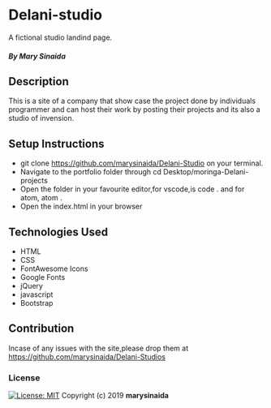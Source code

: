 # Delani-studio
A fictional studio landind page.
##### By Mary Sinaida
## Description
This is a site of a company that show case the project done by individuals programmer and can host their work by posting their projects and its also a studio of invension.
## Setup Instructions
* git clone https://github.com/marysinaida/Delani-Studio on your terminal.
* Navigate to the portfolio folder through cd Desktop/moringa-Delani-projects
* Open the folder in your favourite editor,for vscode,is code . and for atom, atom .
* Open the index.html in your browser
## Technologies Used
* HTML
* CSS
* FontAwesome Icons
* Google Fonts
* jQuery
* javascript
* Bootstrap
## Contribution
Incase of any issues with the site,please drop them at https://github.com/marysinaida/Delani-Studios
### License
[![License: MIT](https://img.shields.io/badge/License-MIT-yellow.svg)](https://opensource.org/licenses/MIT)
Copyright (c) 2019 **marysinaida**
